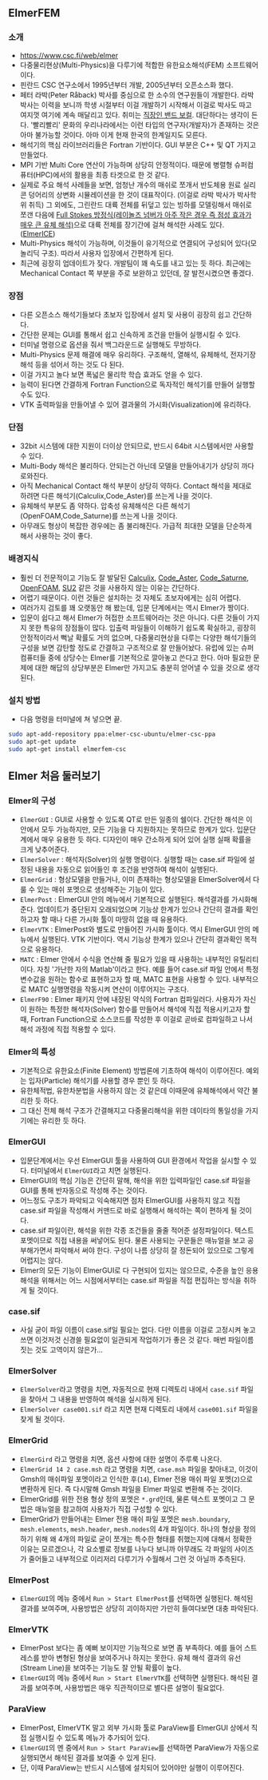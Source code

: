 ## ElmerFEM


### 소개
* https://www.csc.fi/web/elmer
* 다중물리현상(Multi-Physics)을 다루기에 적합한 유한요소해석(FEM) 소프트웨어이다.
* 핀란드 CSC 연구소에서 1995년부터 개발, 2005년부터 오픈소스화 했다.
* 페터 라박(Peter Råback) 박사를 중심으로 한 소수의 연구원들이 개발한다.  라박 박사는 이력을 보니까 학생 시절부터 이걸 개발하기 시작해서 이걸로 박사도 따고 여지껏 여기에 계속 매달리고 있다.  취미는 [직장인 밴드 보컬](http://staff.csc.fi/band/pages/pictures/Kuopio_2000_3.jpg).  대단하다는 생각이 든다.  '빨리빨리' 문화의 우리나라에서는 이런 타입의 연구자(개발자)가 존재하는 것은 아마 불가능할 것이다.  아마 이게 현재 한국의 한계일지도 모른다.
* 해석기의 핵심 라이브러리들은 Fortran 기반이다.  GUI 부분은 C++ 및 QT 가지고 만들었다.
* MPI 기반 Multi Core 연산이 가능하며 상당히 안정적이다.  때문에 병렬형 슈퍼컴퓨터(HPC)에서의 활용을 최종 타겟으로 한 것 같다.
* 실제로 주요 해석 사례들을 보면, 엄청난 개수의 매쉬로 쪼개서 반도체용 원료 실리콘 덩어리의 상변화 시뮬레이션을 한 것이 대표작이다. (이걸로 라박 박사가 박사학위 취득)  그 외에도, 그린란드 대륙 전체를 뒤덮고 있는 빙하를 모델링해서 매쉬로 쪼갠 다음에 [Full Stokes 방정식(레이놀즈 넘버가 아주 작은 경우 즉 점성 효과가 매우 큰 유체 해석)](https://en.wikipedia.org/wiki/Stokes_flow)으로 대륙 전체를 장기간에 걸쳐 해석한 사례도 있다. ([ElmerICE](http://elmerice.elmerfem.org/))
* Multi-Physics 해석이 가능하며, 이것들이 유기적으로 연결되어 구성되어 있다(모놀리딕 구조).  따라서 사용자 입장에서 간편하게 된다.
* 최근에 굉장히 업데이트가 잦다.  개발팀이 꽤 속도를 내고 있는 듯 하다.  최근에는 Mechanical Contact 쪽 부분을 주로 보완하고 있던데, 잘 발전시켰으면 좋겠다.

### 장점
* 다른 오픈소스 해석기들보다 초보자 입장에서 설치 및 사용이 굉장히 쉽고 간단하다.
* 간단한 문제는 GUI를 통해서 쉽고 신속하게 조건을 만들어 실행시킬 수 있다.
* 터미널 명령으로 옵션을 줘서 백그라운드로 실행해도 무방하다.
* Multi-Physics 문제 해결에 매우 유리하다.  구조해석, 열해석, 유체해석, 전자기장 해석 등을 섞어서 하는 것도 다 된다.
* 이걸 가지고 놀다 보면 폭넓은 물리학 학습 효과도 얻을 수 있다.
* 능력이 된다면 간결하게 Fortran Function으로 독자적인 해석기를 만들어 실행할 수도 있다.
* VTK 출력파일을 만들어낼 수 있어 결과물의 가시화(Visualization)에 유리하다.

### 단점
* 32bit 시스템에 대한 지원이 더이상 안되므로, 반드시 64bit 시스템에서만 사용할 수 있다.
* Multi-Body 해석은 불리하다.  안되는건 아닌데 모델을 만들어내기가 상당히 까다로와진다.
* 아직 Mechanical Contact 해석 부분이 상당히 약하다.  Contact 해석을 제대로 하려면 다른 해석기(Calculix,Code_Aster)를 쓰는게 나을 것이다.
* 유체해석 부분도 좀 약하다.  압축성 유체해석은 다른 해석기(OpenFOAM,Code_Saturne)를 쓰는게 나을 것이다.
* 아무래도 형상이 복잡한 경우에는 좀 불리해진다.  가급적 최대한 모델을 단순하게 해서 사용하는 것이 좋다.

### 배경지식
* 훨씬 더 전문적이고 기능도 잘 발달된 [Calculix](http://www.calculix.de/), [Code_Aster](http://www.code-aster.org/), [Code_Saturne](http://code-saturne.org/), [OpenFOAM](http://www.openfoam.com/), [SU2](http://su2.stanford.edu/) 같은 것을 사용하지 않는 이유는 간단하다.
* 어렵기 때문이다.  이런 것들은 설치하는 것 자체도 초보자에게는 심히 어렵다.
* 여러가지 검토를 꽤 오랫동안 해 봤는데, 입문 단계에서는 역시 Elmer가 짱이다.
* 입문이 쉽다고 해서 Elmer가 허접한 소프트웨어라는 것은 아니다.  다른 것들이 가지지 못한 특유의 장점들이 많다.  입출력 파일들이 이해하기 쉽도록 확실하고, 굉장히 안정적이라서 뻑날 확률도 거의 없으며, 다중물리현상을 다루는 다양한 해석기들의 구성을 보면 감탄할 정도로 간결하고 구조적으로 잘 만들어놨다.  유럽에 있는 슈퍼컴퓨터들 중에 상당수는 Elmer를 기본적으로 깔아놓고 쓴다고 한다.  아마 필요한 문제에 대한 해답의 상당부분은 Elmer만 가지고도 충분히 얻어낼 수 있을 것으로 생각된다.

### 설치 방법
* 다음 명령을 터미널에 쳐 넣으면 끝.
```bash
sudo apt-add-repository ppa:elmer-csc-ubuntu/elmer-csc-ppa
sudo apt-get update
sudo apt-get install elmerfem-csc
```



## Elmer 처음 둘러보기

### Elmer의 구성
* `ElmerGUI` : GUI로 사용할 수 있도록 QT로 만든 일종의 쉘이다.  간단한 해석은 이 안에서 모두 가능하지만, 모든 기능을 다 지원하지는 못하므로 한계가 있다.  입문단계에서 매우 유용한 듯 하다.  디자인이 매우 간소하게 되어 있어 실행 실패 확률을 크게 낮추어준다.
* `ElmerSolver` : 해석자(Solver)의 실행 명령이다.  실행할 때는 case.sif 파일에 설정된 내용을 자동으로 읽어들인 후 조건을 반영하여 해석이 실행된다.
* `ElmerGrid` : 형상모델을 만들거나, 이미 존재하는 형상모델을 ElmerSolver에서 다룰 수 있는 매쉬 포멧으로 생성해주는 기능이 있다.
* `ElmerPost` : ElmerGUI 안의 메뉴에서 기본적으로 실행된다.  해석결과를 가시화해준다.  업데이트가 중단된지 오래되었으며 기능상 한계가 있으나 간단히 결과를 확인하고자 할 때나 다른 가시화 툴이 마땅히 없을 때 유용하다.
* `ElmerVTK` : ElmerPost와 별도로 만들어진 가시화 툴이다.  역시 ElmerGUI 안의 메뉴에서 실행된다.  VTK 기반이다.  역시 기능상 한계가 있으나 간단히 결과확인 목적으로 유용하다.
* `MATC` : Elmer 안에서 수식을 연산해 줄 필요가 있을 때 사용하는 내부적인 유틸리티이다.  자칭 '가난한 자의 Matlab'이라고 한다.  예를 들어 case.sif 파일 안에서 특정 변수값을 원하는 함수로 표현하고자 할 때, MATC 표현을 사용할 수 있다.  내부적으로 MATC 실행명령을 작동시켜 연산이 이루어지는 구조다.
* `ElmerF90` : Elmer 패키지 안에 내장된 약식의 Fortran 컴파일러다.  사용자가 자신이 원하는 특정한 해석자(Solver) 함수를 만들어서 해석에 직접 적용시키고자 할 때, Fortran Function으로 소스코드를 작성한 후 이걸로 곧바로 컴파일하고 나서 해석 과정에 직접 적용할 수 있다.

### Elmer의 특성
* 기본적으로 유한요소(Finite Element) 방법론에 기초하여 해석이 이루어진다.  예외는 입자(Particle) 해석기를 사용할 경우 뿐인 듯 하다.
* 유한체적법, 유한차분법을 사용하지 않는 것 같은데 이때문에 유체해석에서 약간 불리한 듯 하다.
* 그 대신 전체 해석 구조가 간결해지고 다중물리해석을 위한 데이타의 통일성을 가지기에는 유리한 듯 하다.

### ElmerGUI
* 입문단계에서는 우선 ElmerGUI 툴을 사용하여 GUI 환경에서 작업을 실시할 수 있다.  터미널에서 `ElmerGUI`라고 치면 실행된다.
* ElmerGUI의 핵심 기능은 간단히 말해, 해석을 위한 입력파일인 case.sif 파일을 GUI를 통해 반자동으로 작성해 주는 것이다.
* 어느정도 구조가 파악되고 익숙해지면 점차 ElmerGUI를 사용하지 않고 직접 case.sif 파일을 작성해서 커맨드로 바로 실행해서 해석하는 쪽이 편하게 될 것이다.
* case.sif 파일이란, 해석을 위한 각종 조건들을 줄줄 적어준 설정파일이다.  텍스트 포멧이므로 직접 내용을 써넣어도 된다.  물론 사용되는 구문들은 매뉴얼을 보고 공부해가면서 파악해서 써야 한다.  구성이 나름 상당히 잘 정돈되어 있으므로 그렇게 어렵지는 않다.
* Elmer의 모든 기능이 ElmerGUI로 다 구현되어 있지는 않으므로, 수준을 높인 응용 해석을 위해서는 어느 시점에서부터는 case.sif 파일을 직접 편집하는 방식을 취하게 될 것이다.

### case.sif
* 사실 굳이 파일 이름이 case.sif일 필요는 없다.  다만 이름을 이걸로 고정시켜 놓고 쓰면 이것저것 신경쓸 필요없이 일관되게 작업하기가 좋은 것 같다.  매번 파일이름 짓는 것도 고역이지 않은가...


### ElmerSolver
* `ElmerSolver`라고 명령을 치면, 자동적으로 현재 디렉토리 내에서 `case.sif` 파일을 찾아서 그 내용을 반영하여 해석을 실시하게 된다.
* `ElmerSolver case001.sif` 라고 치면 현재 디렉토리 내에서 `case001.sif` 파일을 찾게 될 것이다.

### ElmerGrid
* `ElmerGird` 라고 명령을 치면, 옵션 사항에 대한 설명이 주루룩 나온다.
* `ElmerGrid 14 2 case.msh` 라고 명령을 치면, `case.msh` 파일을 찾아내고, 이것이 Gmsh의 매쉬파일 포멧이라고 인식한 후(`14`), Elmer 전용 매쉬 파일 포멧(`2`)으로 변환하게 된다.  즉 다시말해 Gmsh 파일을 Elmer 파일로 변환해 주는 것이다.
* ElmerGrid를 위한 전용 형상 정의 포멧은 `*.grd`인데, 물론 텍스트 포멧이고 그 문법은 매뉴얼을 참고하여 사용자가 직접 구성할 수 있다.
* ElmerGrid가 만들어내는 Elmer 전용 매쉬 파일 포멧은 `mesh.boundary`, `mesh.elements`, `mesh.header`, `mesh.nodes`의 4개 파일이다.  하나의 형상을 정의하기 위해 왜 4개의 파일로 굳이 쪼개는 특수한 형태를 취했는지에 대해서 정확한 이유는 모르겠으나, 각 요소별로 정보를 나누다 보니까 아무래도 각 파일의 사이즈가 줄어들고 내부적으로 이리저리 다루기가 수월해서 그런 것 아닐까 추측된다.

### ElmerPost
* `ElmerGUI`의 메뉴 중에서 `Run > Start ElmerPost`를 선택하면 실행된다.  해석된 결과를 보여주며, 사용방법은 상당히 괴이하지만 가만히 들여다보면 대충 파악된다.


### ElmerVTK
* ElmerPost 보다는 좀 예뻐 보이지만 기능적으로 보면 좀 부족하다.  예를 들어 스트레스를 받아 변형된 형상을 보여주거나 하지는 못한다.  유체 해석 결과의 유선(Stream Line)을 보여주는 기능도 잘 안될 확률이 높다.
* `ElmerGUI`의 메뉴 중에서 `Run > Start ElmerVTK`를 선택하면 실행된다.  해석된 결과를 보여주며, 사용방법은 매우 직관적이므로 별다른 설명이 필요없다.

### ParaView
* ElmerPost, ElmerVTK 말고 외부 가시화 툴로 ParaView를 ElmerGUI 상에서 직접 실행시킬 수 있도록 메뉴가 추가되어 있다.
* `ElmerGUI`의 멘 중에서 `Run > Start ParaView`를 선택하면 ParaView가 자동으로 실행되면서 해석된 결과를 보여줄 수 있게 된다.
* 단, 이때 ParaView는 반드시 시스템에 설치되어 있어야만 실행이 이루어진다.


